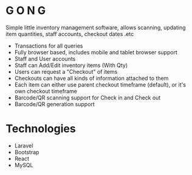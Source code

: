 # G O N G
Simple little inventory management software, allows scanning, updating item quantities, staff accounts, checkout dates .etc

- Transactions for all queries
- Fully browser based, includes mobile and tablet browser support
- Staff and User accounts
- Staff can Add/Edit inventory items (With Qty)
- Users can request a "Checkout" of items
- Checkouts can have all kinds of information attached to them
- Each item can either use parent checkout timeframe (default), or it's own checkout timeframe
- Barcode/QR scanning support for Check in and Check out
- Barcode/QR generation support

# Technologies
- Laravel
- Bootstrap
- React
- MySQL
